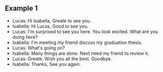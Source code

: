 ## Example 1
+ Lucas: Hi Isabella, Greate to see you.
+ Isabella: Hi Lucas, Good to see you.
+ Lucas: I'm surprised to see you here. You look excited. What are you doing here? 
+ Isabella: I'm meeting my friend discuss my graduation thesis.
+ Lucas: What's going on?
+ Isabella: Many things are done. Next need my friend to review it.
+ Lucas: Greate. Wish you all the best. Goodbye.
+ Isabella: Thanks, See you again.
